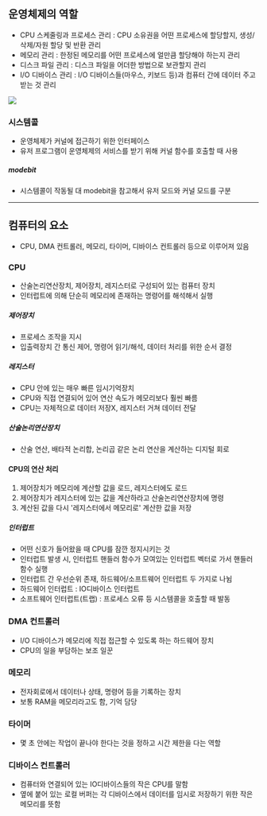## 운영체제의 역할
- CPU 스케줄링과 프로세스 관리
  : CPU 소유권을 어떤 프로세스에 할당할지, 생성/삭제/자원 할당 및 반환 관리 
- 메모리 관리
  : 한정된 메모리를 어떤 프로세스에 얼만큼 할당해야 하는지 관리
- 디스크 파일 관리
  : 디스크 파일을 어더한 방법으로 보관할지 관리
- I/O 디바이스 관리
  : I/O 디바이스들(마우스, 키보드 등)과 컴퓨터 간에 데이터 주고받는 것 관리
  
![](https://velog.velcdn.com/images/hso07202/post/f01629c2-31eb-4ed9-9002-f0247274c277/image.png)
### 시스템콜
- 운영체제가 커널에 접근하기 위한 인터페이스
- 유저 프로그램이 운영체제의 서비스를 받기 위해 커널 함수를 호출할 때 사용

##### modebit
- 시스템콜이 작동될 대 modebit을 참고해서 유저 모드와 커널 모드를 구분

----

## 컴퓨터의 요소
- CPU, DMA 컨트롤러, 메모리, 타이머, 디바이스 컨트롤러 등으로 이루어져 있음

### CPU
- 산술논리연산장치, 제어장치, 레지스터로 구성되어 있는 컴퓨터 장치
- 인터럽트에 의해 단순히 메모리에 존재하는 명령어를 해석해서 실행

##### 제어장치
- 프로세스 조작을 지시
- 입출력장치 간 통신 제어, 명령어 읽기/해석, 데이터 처리를 위한 순서 결정

##### 레지스터
- CPU 안에 있는 매우 빠른 임시기억장치
- CPU와 직접 연결되어 있어 연산 속도가 메모리보다 훨씬 빠름
- CPU는 자체적으로 데이터 저장X, 레지스터 거쳐 데이터 전달

##### 산술논리연산장치
- 산술 연산, 배타적 논리합, 논리곱 같은 논리 연산을 계산하는 디지털 회로

#### CPU의 연산 처리
1. 제어장치가 메모리에 계산할 값을 로드, 레지스터에도 로드
2. 제어장치가 레지스터에 있는 값을 계산하라고 산술논리연산장치에 명령
3. 계산된 값을 다시 '레지스터에서 메모리로' 계산한 값을 저장

##### 인터럽트
- 어떤 신호가 들어왔을 때 CPU를 잠깐 정지시키는 것
- 인터럽트 발생 시, 인터럽트 핸들러 함수가 모여있는 인터럽트 벡터로 가서 핸들러 함수 실행
- 인터럽트 간 우선순위 존재, 하드웨어/소프트웨어 인터럽트 두 가지로 나뉨
- 하드웨어 인터럽트 : IO디바이스 인터럽트
- 소프트웨어 인터럽트(트랩) : 프로세스 오류 등 시스템콜을 호출할 때 발동

### DMA 컨트롤러
- I/O 디바이스가 메모리에 직접 접근할 수 있도록 하는 하드웨어 장치
- CPU의 일을 부담하는 보조 일꾼

### 메모리
- 전자회로에서 데이터나 상태, 명령어 등을 기록하는 장치
- 보통 RAM을 메모리라고도 함, 기억 담당

### 타이머
- 몇 초 안에는 작업이 끝나야 한다는 것을 정하고 시간 제한을 다는 역할

### 디바이스 컨트롤러
- 컴퓨터와 연결되어 있는 IO디바이스들의 작은 CPU를 말함
- 옆에 붙어 있는 로컬 버퍼는 각 디바이스에서 데이터를 임시로 저장하기 위한 작은 메모리를 뜻함
